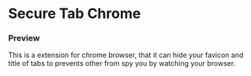 # Secure Tab Chrome
### Preview

This is a extension for chrome browser, that it can hide your favicon and title of tabs to prevents other from spy you by watching your browser.

